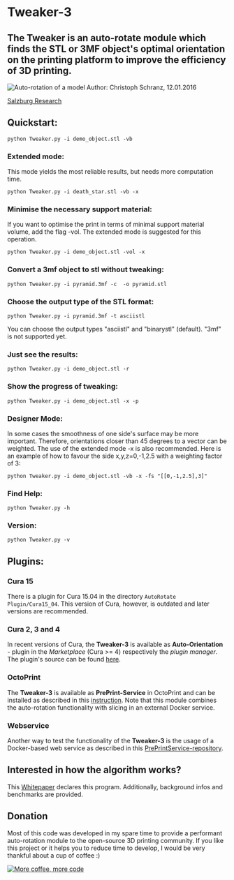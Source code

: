 # Tweaker-3
## The Tweaker is an auto-rotate module which finds the STL or 3MF object's optimal orientation on the printing platform to improve the efficiency of 3D printing.

![Auto-rotation of a model](https://github.com/ChristophSchranz/Tweaker-3/blob/master/auto-rotation.png)
Author: Christoph Schranz, 12.01.2016 

[Salzburg Research](http://www.salzburgresearch.at/blog/3d-print-positioning/)

## Quickstart:  

`python Tweaker.py -i demo_object.stl -vb`


### Extended mode:

This mode yields the most reliable results, but needs more computation time.

`python Tweaker.py -i death_star.stl -vb -x`


### Minimise the necessary support material:

If you want to optimise the print in terms of minimal support material volume, add the flag -vol.
The extended mode is suggested for this operation.

`python Tweaker.py -i demo_object.stl -vol -x`



### Convert a 3mf object to stl without tweaking:

`python Tweaker.py -i pyramid.3mf -c  -o pyramid.stl`


### Choose the output type of the STL format:

`python Tweaker.py -i pyramid.3mf -t asciistl`

You can choose the output types "asciistl" and 
"binarystl" (default). "3mf" is not supported yet.


### Just see the results:

`python Tweaker.py -i demo_object.stl -r`


### Show the progress of tweaking:

`python Tweaker.py -i demo_object.stl -x -p`


### Designer Mode:

In some cases the smoothness of one side's surface 
may be more important. Therefore, orientations closer than 
45 degrees to a vector can be weighted. The use of the 
extended mode -x is also recommended. Here is an example 
of how to favour the side x,y,z=0,-1,2.5 with a weighting factor 
of 3:

`python Tweaker.py -i demo_object.stl -vb -x -fs "[[0,-1,2.5],3]"`


### Find Help:

`python Tweaker.py -h`

### Version:

`python Tweaker.py -v`


## Plugins:

### Cura 15

There is a plugin for Cura 15.04 in the directory `AutoRotate Plugin/Cura15_04`. This version of Cura, however, is outdated and later versions are recommended.

### Cura 2, 3 and 4

In recent versions of Cura, the **Tweaker-3** is available as **Auto-Orientation** - plugin in the *Marketplace* (Cura >= 4) respectively the *plugin manager*. The plugin's source can be found [here](https://github.com/nallath/CuraOrientationPlugin).

### OctoPrint

The **Tweaker-3** is available as **PrePrint-Service** in OctoPrint and can be installed as described in this 
[instruction](https://plugins.octoprint.org/plugins/preprintservice/). 
Note that this module combines the auto-rotation functionality with slicing in an external Docker service.

### Webservice

Another way to test the functionality of the **Tweaker-3** is the usage of a Docker-based web service
as described in this [PrePrintService-repository](https://github.com/ChristophSchranz/Pre-Print-Service).


## Interested in how the algorithm works?

This [Whitepaper](https://www.researchgate.net/publication/311765131_Tweaker_-_Auto_Rotation_Module_for_FDM_3D_Printing) 
declares this program. Additionally, background 
infos and benchmarks are provided.

## Donation

Most of this code was developed in my spare time to provide a performant auto-rotation module to the open-source 3D printing community.
If you like this project or it helps you to reduce time to develop, I would be very thankful about a cup of coffee :) 

[![More coffee, more code](https://img.shields.io/badge/Donate-PayPal-green.svg)](https://www.paypal.com/cgi-bin/webscr?cmd=_s-xclick&hosted_button_id=RG7UBJMUNLMHN&source=url)
